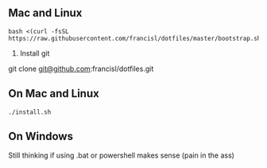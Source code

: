 
## Mac and Linux

    bash <(curl -fsSL https://raw.githubusercontent.com/francisl/dotfiles/master/bootstrap.sh)

1. Install git


git clone git@github.com:francisl/dotfiles.git



## On Mac and Linux

    ./install.sh



## On Windows

Still thinking if using .bat or powershell makes sense (pain in the ass)

